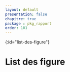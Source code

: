 ```yaml
---
layout: default
presentation: false
chapitre: true
package : pkg_rapport
order: 101
---
```


{:id="list-des-figure"}
# List des figure 

<!-- new slide -->